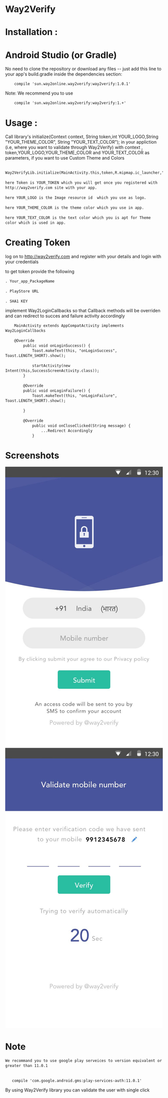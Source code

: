 # Way2Verify


# Installation :

# Android Studio (or Gradle)

No need to clone the repository or download any files -- just add this line to your app's build.gradle inside the dependencies section:


        compile 'sun.way2online.way2verify:way2verify:1.0.1'

Note: We recommend  you to use


        compile 'sun.way2online.way2verify:way2verify:1.+'

# Usage :


Call library's initialize(Context context, String token,int YOUR_LOGO,String "YOUR_THEME_COLOR", String "YOUR_TEXT_COLOR"); in your appliction (i.e, where you want to validate through Way2Verify)
with context , token,YOUR_LOGO,YOUR_THEME_COLOR and YOUR_TEXT_COLOR   as parameters, if you want to use Custom Theme and Colors


        Way2VerifyLib.initialize(MainActivity.this,token,R.mipmap.ic_launcher,"YOUR_THEME_COLOR","YOUR_TEXT_COLOR");

    here Token is YOUR_TOKEN which you will get once you registered with http://way2verify.com site with your app.

    here YOUR_LOGO is the Image resource id  which you use as logo.

    here YOUR_THEME_COLOR is the theme color which you use in app.

    here YOUR_TEXT_COLOR is the text color which you is apt for Theme color which is used in app.


# Creating Token

log on to http://way2verify.com and register with your details and login with your credentials

to get token provide the following

    . Your_app_PackageName

    . PlayStore URL

    . SHA1 KEY

implement  Way2LoginCallbacks so that Callback methods will be overriden and can redirect to succes and failure activity accordingly


        MainActivity extends AppCompatActivity implements Way2LoginCallbacks

        @Override
            public void onLoginSuccess() {
                Toast.makeText(this, "onLoginSuccess", Toast.LENGTH_SHORT).show();

                startActivity(new Intent(this,SuccessScreenActivity.class));
            }

            @Override
            public void onLoginFailure() {
                Toast.makeText(this, "onLoginFailure", Toast.LENGTH_SHORT).show();

            }

            @Override
                public void onCloseClicked(String message) {
                    ...Redirect Accordingly
                }

# Screenshots

[![login ](https://github.com/way2verify/Way2Verify/blob/master/screens/login_screen.png)](https://github.com/way2verify/Way2Verify/blob/master/screens/login_screen.png)
[![otp](https://github.com/way2verify/Way2Verify/blob/master/screens/otp_screen.png)](https://github.com/way2verify/Way2Verify/blob/master/screens/otp_screen.png)

# Note

    We recommand you to use google play serveices to version equivalent or greater than 11.0.1


       compile 'com.google.android.gms:play-services-auth:11.0.1'



By using Way2Verify library you can validate the user with single click
